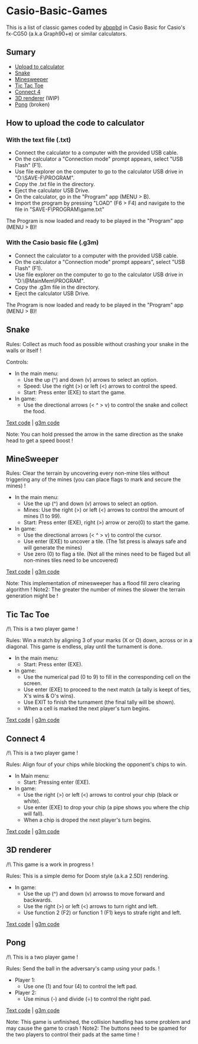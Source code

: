 # Casio-Basic-Games
This is a list of classic games coded by [abppbd](https://github.com/abppbd) in Casio Basic for Casio's fx-CG50 (a.k.a Graph90+e) or similar calculators.

## Sumary
- [Upload to calculator](#how-to-upload-the-code-to-calculator)
- [Snake](#snake)
- [Minesweeper](#minesweeper)
- [Tic Tac Toe](#tic-tac-toe)
- [Connect 4](#connect-4)
- [3D renderer](#3d-renderer) (WIP)
- [Pong](#pong) (broken)

## How to upload the code to calculator
### With the text file (.txt)
- Connect the calculator to a computer with the provided USB cable.
- On the calculator a "Connection mode" prompt appears, select "USB Flash" (F1).
- Use file explorer on the computer to go to the calculator USB drive in "D:\\SAVE-F\\PROGRAM".
- Copy the .txt file in the directory.
- Eject the calculator USB Drive.
- On the calculator, go in the "Program" app (MENU > B).
- Import the program by pressing "LOAD" (F6 > F4) and navigate to the file in "SAVE-F\\PROGRAM\\game.txt"

The Program is now loaded and ready to be played in the "Program" app (MENU > B)!

### With the Casio basic file (.g3m)
- Connect the calculator to a computer with the provided USB cable.
- On the calculator a "Connection mode" prompt appears", select "USB Flash" (F1).
- Use file explorer on the computer to go to the calculator USB drive in "D:\\@MainMem\\PROGRAM".
- Copy the .g3m file in the directory.
- Eject the calculator USB Drive.

The Program is now loaded and ready to be played in the "Program" app (MENU > B)!

## Snake
Rules: Collect as much food as possible without crashing your snake in the walls or itself !

Controls:
- In the main menu:
  - Use the up (^) and down (v) arrows to select an option.
  - Speed: Use the right (>) or left (<) arrows to control the speed.
  - Start: Press enter (EXE) to start the game.
- In game:
  - Use the directional arrows (< ^ > v) to control the snake and collect the food.

[Text code](https://raw.githubusercontent.com/abppbd/Casio-Basic-Games/refs/heads/main/Text%20code/SNAKE.txt) | [g3m code](https://github.com/abppbd/Casio-Basic-Games/raw/refs/heads/main/g3m%20code/SNAKE.g3m)

Note: You can hold pressed the arrow in the same direction as the snake head to get a speed boost ! 
 
## MineSweeper
Rules: Clear the terrain by uncovering every non-mine tiles without triggering any of the mines (you can place flags to mark and secure the mines) !

- In the main menu:
  - Use the up (^) and down (v) arrows to select an option.
  - Mines: Use the right (>) or left (<) arrows to control the amount of mines (1 to 99).
  - Start: Press enter (EXE), right (>) arrow or zero(0) to start the game.
- In game:
  - Use the directional arrows (< ^ > v) to control the cursor.
  - Use enter (EXE) to uncover a tile. (The 1st press is always safe and will generate the mines)
  - Use zero (0) to flag a tile. (Not all the mines need to be flaged but all non-mines tiles need to be uncovered)

[Text code](https://github.com/abppbd/Casio-Basic-Games/raw/refs/heads/main/Text%20code/MINESWPR.txt) | [g3m code](https://github.com/abppbd/Casio-Basic-Games/raw/refs/heads/main/g3m%20code/MINESWPR.g3m)

Note: This implementation of minesweeper has a flood fill zero clearing algorithm !
Note2: The greater the number of mines the slower the terrain generation might be !

## Tic Tac Toe
/!\\ This is a two player game !

Rules: Win a match by aligning 3 of your marks (X or O) down, across or in a diagonal. This game is endless, play until the turnament is done.

- In the main menu:
  - Start: Press enter (EXE).
- In game:
  - Use the numerical pad (0 to 9) to fill in the corresponding cell on the screen.
  - Use enter (EXE) to proceed to the next match (a tally is keept of ties, X's wins & O's wins).
  - Use EXIT to finish the turnament (the final tally will be shown).
  - When a cell is marked the next player's turn begins.

[Text code](https://github.com/abppbd/Casio-Basic-Games/raw/refs/heads/main/Text%20code/TICTACTO.txt) | [g3m code](https://github.com/abppbd/Casio-Basic-Games/raw/refs/heads/main/g3m%20code/TICTACTO.g3m)

## Connect 4
/!\\ This is a two player game !

Rules: Align four of your chips while blocking the opponent's chips to win.

- In Main menu:
  - Start: Pressing enter (EXE).
- In game:
  - Use the right (>) or left (<) arrows to control your chip (black or white).
  - Use enter (EXE) to drop your chip (a pipe shows you where the chip will fall).
  - When a chip is droped the next player's turn begins.

[Text code](https://github.com/abppbd/Casio-Basic-Games/raw/refs/heads/main/Text%20code/CONNECT4.txt) | [g3m code](https://github.com/abppbd/Casio-Basic-Games/raw/refs/heads/main/g3m%20code/CONNECT4.g3m)

## 3D renderer
/!\\ This game is a work in progress !

Rules: This is a simple demo for Doom style (a.k.a 2.5D) rendering.

- In game:
  - Use the up (^) and down (v) arrowss to move forward and backwards.
  - Use the right (>) or left (<) arrows to turn right and left.
  - Use function 2 (F2) or function 1 (F1) keys to strafe right and left.

[Text code](https://github.com/abppbd/Casio-Basic-Games/raw/refs/heads/main/Text%20code/3DRENDER.txt) | [g3m code](https://github.com/abppbd/Casio-Basic-Games/raw/refs/heads/main/g3m%20code/SNAKE.g3m)

## Pong
/!\\ This is a two player game !

Rules: Send the ball in the adversary's camp using your pads. !

- Player 1:
  - Use one (1) and four (4) to control the left pad.
- Player 2:
  - Use minus (-) and divide (÷) to control the right pad.

[Text code](https://github.com/abppbd/Casio-Basic-Games/raw/refs/heads/main/Text%20code/PONG.txt) | [g3m code](https://github.com/abppbd/Casio-Basic-Games/raw/refs/heads/main/g3m%20code/PONG.g3m)

Note: This game is unfinished, the collision handling has some problem and may cause the game to crash !
Note2: The buttons need to be spamed for the two players to control their pads at the same time !

